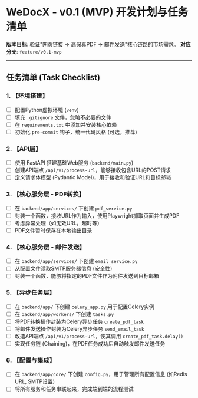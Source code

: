 # WeDocX - v0.1 (MVP) 开发计划与任务清单

**版本目标**: 验证"网页链接 -> 高保真PDF -> 邮件发送"核心链路的市场需求。
**对应分支**: `feature/v0.1-mvp`

---

## 任务清单 (Task Checklist)

### 1. 【环境搭建】
- [ ] 配置Python虚拟环境 (`venv`)
- [ ] 填充 `.gitignore` 文件，忽略不必要的文件
- [ ] 在 `requirements.txt` 中添加并安装核心依赖
- [ ] 初始化 `pre-commit` 钩子，统一代码风格 (可选，推荐)

### 2. 【API层】
- [ ] 使用 FastAPI 搭建基础Web服务 (`backend/main.py`)
- [ ] 创建API端点 `/api/v1/process-url`，能够接收包含URL的POST请求
- [ ] 定义请求体模型 (Pydantic Model)，用于接收和验证URL和目标邮箱

### 3. 【核心服务层 - PDF转换】
- [ ] 在 `backend/app/services/` 下创建 `pdf_service.py`
- [ ] 封装一个函数，接收URL作为输入，使用Playwright抓取页面并生成PDF
- [ ] 考虑异常处理（如无效URL，超时等）
- [ ] PDF文件暂时保存在本地输出目录

### 4. 【核心服务层 - 邮件发送】
- [ ] 在 `backend/app/services/` 下创建 `email_service.py`
- [ ] 从配置文件读取SMTP服务器信息 (安全性)
- [ ] 封装一个函数，能够将指定的PDF文件作为附件发送到目标邮箱

### 5. 【异步任务层】
- [ ] 在 `backend/app/` 下创建 `celery_app.py` 用于配置Celery实例
- [ ] 在 `backend/app/workers/` 下创建 `tasks.py`
- [ ] 将PDF转换操作封装为Celery异步任务 `create_pdf_task`
- [ ] 将邮件发送操作封装为Celery异步任务 `send_email_task`
- [ ] 改造API端点 `/api/v1/process-url`，使其调用 `create_pdf_task.delay()`
- [ ] 实现任务链 (Chaining)，在PDF任务成功后自动触发邮件发送任务

### 6. 【配置与集成】
- [ ] 在 `backend/app/core/` 下创建 `config.py`，用于管理所有配置信息 (如Redis URL, SMTP设置)
- [ ] 将所有服务和任务串联起来，完成端到端的流程测试 